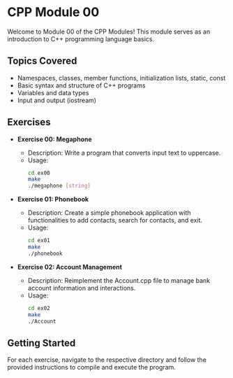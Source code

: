 # CPP Module 00

Welcome to Module 00 of the CPP Modules! This module serves as an introduction to C++ programming language basics.

## Topics Covered
- Namespaces, classes, member functions, initialization lists, static, const
- Basic syntax and structure of C++ programs
- Variables and data types
- Input and output (iostream)

## Exercises
- **Exercise 00: Megaphone**
  - Description: Write a program that converts input text to uppercase.
  - Usage:
    ```bash
    cd ex00
    make
    ./megaphone [string]
    ```

- **Exercise 01: Phonebook**
  - Description: Create a simple phonebook application with functionalities to add contacts, search for contacts, and exit.
  - Usage:
    ```bash
    cd ex01
    make
    ./phonebook
    ```

- **Exercise 02: Account Management**
  - Description: Reimplement the Account.cpp file to manage bank account information and interactions.
  - Usage:
    ```bash
    cd ex02
    make
    ./Account
    ```

## Getting Started

For each exercise, navigate to the respective directory and follow the provided instructions to compile and execute the program.
